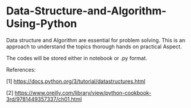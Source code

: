 # Data-Structure-and-Algorithm-Using-Python

Data structure and Algorithm are essential for problem solving. This is an approach to understand the topics thorough hands on practical Aspect. 

The codes will be stored either in notebook or .py format. 

References:

[1] https://docs.python.org/3/tutorial/datastructures.html

[2] https://www.oreilly.com/library/view/python-cookbook-3rd/9781449357337/ch01.html
